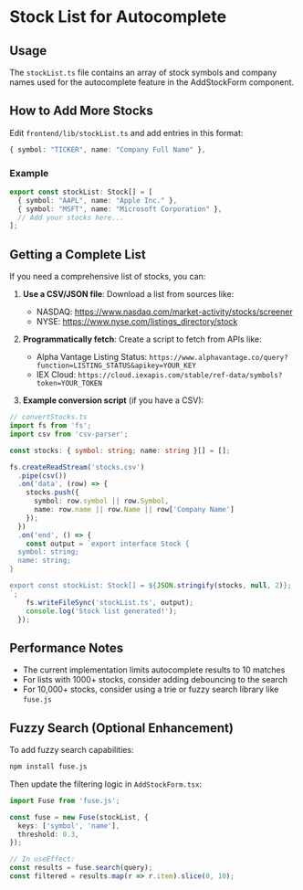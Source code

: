 # Stock List for Autocomplete

## Usage

The `stockList.ts` file contains an array of stock symbols and company names used for the autocomplete feature in the AddStockForm component.

## How to Add More Stocks

Edit `frontend/lib/stockList.ts` and add entries in this format:

```typescript
{ symbol: "TICKER", name: "Company Full Name" },
```

### Example

```typescript
export const stockList: Stock[] = [
  { symbol: "AAPL", name: "Apple Inc." },
  { symbol: "MSFT", name: "Microsoft Corporation" },
  // Add your stocks here...
];
```

## Getting a Complete List

If you need a comprehensive list of stocks, you can:

1. **Use a CSV/JSON file**: Download a list from sources like:
   - NASDAQ: https://www.nasdaq.com/market-activity/stocks/screener
   - NYSE: https://www.nyse.com/listings_directory/stock

2. **Programmatically fetch**: Create a script to fetch from APIs like:
   - Alpha Vantage Listing Status: `https://www.alphavantage.co/query?function=LISTING_STATUS&apikey=YOUR_KEY`
   - IEX Cloud: `https://cloud.iexapis.com/stable/ref-data/symbols?token=YOUR_TOKEN`

3. **Example conversion script** (if you have a CSV):

```typescript
// convertStocks.ts
import fs from 'fs';
import csv from 'csv-parser';

const stocks: { symbol: string; name: string }[] = [];

fs.createReadStream('stocks.csv')
  .pipe(csv())
  .on('data', (row) => {
    stocks.push({
      symbol: row.symbol || row.Symbol,
      name: row.name || row.Name || row['Company Name']
    });
  })
  .on('end', () => {
    const output = `export interface Stock {
  symbol: string;
  name: string;
}

export const stockList: Stock[] = ${JSON.stringify(stocks, null, 2)};
`;
    fs.writeFileSync('stockList.ts', output);
    console.log('Stock list generated!');
  });
```

## Performance Notes

- The current implementation limits autocomplete results to 10 matches
- For lists with 1000+ stocks, consider adding debouncing to the search
- For 10,000+ stocks, consider using a trie or fuzzy search library like `fuse.js`

## Fuzzy Search (Optional Enhancement)

To add fuzzy search capabilities:

```bash
npm install fuse.js
```

Then update the filtering logic in `AddStockForm.tsx`:

```typescript
import Fuse from 'fuse.js';

const fuse = new Fuse(stockList, {
  keys: ['symbol', 'name'],
  threshold: 0.3,
});

// In useEffect:
const results = fuse.search(query);
const filtered = results.map(r => r.item).slice(0, 10);
```